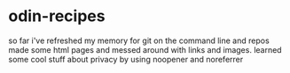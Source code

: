# odin-recipes

so far i've refreshed my memory for git on the command line and repos
made some html pages and messed around with links and images.
learned some cool stuff about privacy by using noopener and noreferrer
